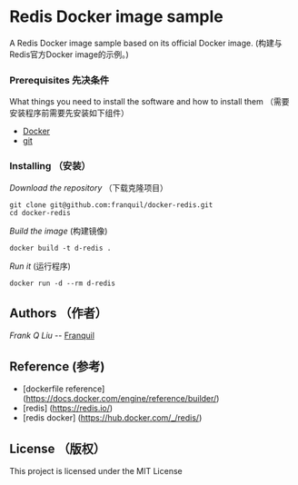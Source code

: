 # Redis Docker image sample

A Redis Docker image sample based on its official Docker image.
(构建与Redis官方Docker image的示例。)

### Prerequisites 先决条件

What things you need to install the software and how to install them
（需要安装程序前需要先安装如下组件）

- [Docker](https://www.docker.com/)
- [git](https://git-scm.com/)

### Installing （安装）

*Download the repository* （下载克隆项目）

```
git clone git@github.com:franquil/docker-redis.git
cd docker-redis
```

*Build the image* (构建镜像)

```
docker build -t d-redis .
```

*Run it* (运行程序)

```
docker run -d --rm d-redis
```


## Authors （作者）

*Frank Q Liu* -- [Franquil](https://github.com/franquil) 


## Reference (参考)

- [dockerfile reference] (https://docs.docker.com/engine/reference/builder/)
- [redis] (https://redis.io/)
- [redis docker] (https://hub.docker.com/_/redis/)

## License （版权）

This project is licensed under the MIT License

